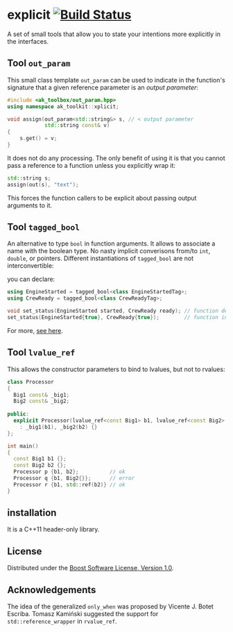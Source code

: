 # explicit [![Build Status](https://travis-ci.org/akrzemi1/explicit.svg?branch=master)](https://travis-ci.org/akrzemi1/explicit)

A set of small tools that allow you to state your intentions more explicitly in the interfaces.

## Tool `out_param`

This small class template `out_param` can be used to indicate in the function's signature that a given reference parameter is an *output parameter*:

```c++
#include <ak_toolbox/out_param.hpp>
using namespace ak_toolkit::xplicit;

void assign(out_param<std::string&> s, // < output parameter
            std::string const& v)
{
    s.get() = v;
}
```

It does not do any processing. The only benefit of using it is that you cannot pass a reference to a function unless you explicitly wrap it:

```c++
std::string s;
assign(out(s), "text");
```

This forces the function callers to be explicit about passing output arguments to it.

## Tool `tagged_bool`

An alternative to type `bool` in function arguments. It allows to associate a name with the boolean type. No nasty implicit converisons from/to `int`, `double`, or pointers. Different instantiations of `tagged_bool` are not interconvertible:

you can declare:

```c++
using EngineStarted = tagged_bool<class EngineStartedTag>;
using CrewReady = tagged_bool<class CrewReadyTag>;

void set_status(EngineStarted started, CrewReady ready); // function declaration
set_status(EngineStarted{true}, CrewReady{true});        // function invokation
```
For more, [see here](doc/tagged_bool.md).

## Tool `lvalue_ref`

This allows the constructor parameters to bind to lvalues, but not to rvalues:

```c++
class Processor
{
  Big1 const& _big1;
  Big2 const& _big2;
  
public:  
  explicit Processor(lvalue_ref<const Big1> b1, lvalue_ref<const Big2> b2)
    : _big1(b1), _big2(b2) {}
};

int main()
{
  const Big1 b1 {};
  const Big2 b2 {};
  Processor p {b1, b2};          // ok
  Processor q {b1, Big2{}};      // error
  Processor r {b1, std::ref(b2)} // ok
}
```

## installation
It is a C++11 header-only library.

## License
Distributed under the [Boost Software License, Version 1.0](http://www.boost.org/LICENSE_1_0.txt).

## Acknowledgements
The idea of the generalized `only_when` was proposed by Vicente J. Botet Escriba. Tomasz Kamiński suggested the support for `std::reference_wrapper` in `rvalue_ref`.
